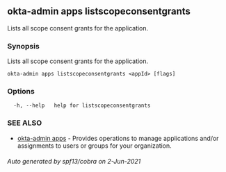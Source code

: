 ## okta-admin apps listscopeconsentgrants

Lists all scope consent grants for the application.

### Synopsis

Lists all scope consent grants for the application.

```
okta-admin apps listscopeconsentgrants <appId> [flags]
```

### Options

```
  -h, --help   help for listscopeconsentgrants
```

### SEE ALSO

* [okta-admin apps](okta-admin_apps.md)	 - Provides operations to manage applications and/or assignments to users or groups for your organization.

###### Auto generated by spf13/cobra on 2-Jun-2021
